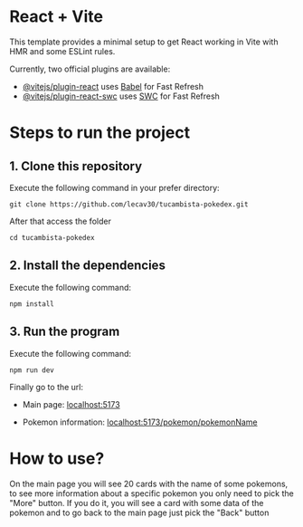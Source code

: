 # React + Vite

This template provides a minimal setup to get React working in Vite with HMR and some ESLint rules.

Currently, two official plugins are available:

- [@vitejs/plugin-react](https://github.com/vitejs/vite-plugin-react/blob/main/packages/plugin-react/README.md) uses [Babel](https://babeljs.io/) for Fast Refresh
- [@vitejs/plugin-react-swc](https://github.com/vitejs/vite-plugin-react-swc) uses [SWC](https://swc.rs/) for Fast Refresh

# Steps to run the project

## 1. Clone this repository

Execute the following command in your prefer directory:

`git clone https://github.com/lecav30/tucambista-pokedex.git`

After that access the folder

`cd tucambista-pokedex`

## 2. Install the dependencies

Execute the following command:

`npm install`

## 3. Run the program

Execute the following command:

`npm run dev`

Finally go to the url:

- Main page:
[localhost:5173](http://localhost:5173/)

- Pokemon information:
[localhost:5173/pokemon/pokemonName](http://localhost:5173/pokemon/charizard)

# How to use?

On the main page you will see 20 cards with the name of some pokemons, to see more
information about a specific pokemon you only need to pick the "More" button. If you do it,
you will see a card with some data of the pokemon and to go back to the main page just
pick the "Back" button
